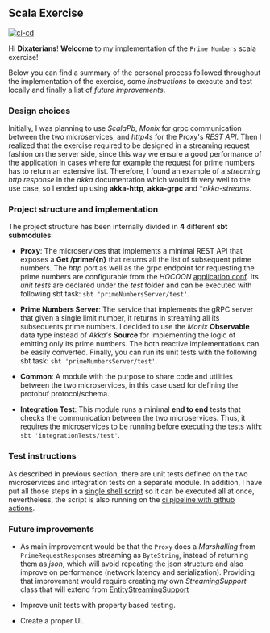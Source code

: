 ## Scala Exercise

[![ci-cd](https://github.com/paualarco/prime-numbers-exercise/workflows/build/badge.svg)](https://github.com/paualarco/prime-numbers-exercise/actions)

Hi **Dixaterians**! **Welcome** to my implementation of the `Prime Numbers` scala exercise!

Below you can find a summary of the personal process followed throughout the implementation of the exercise,
some _instructions_ to execute and test locally and finally a list of _future improvements_.

### Design choices

Initially, I was planning to use _ScalaPb_, _Monix_ for grpc communication between the two microservices, and _http4s_ for the Proxy's _REST API_.
Then I realized that the exercise required to be designed in a streaming request fashion on the server side, 
since this way we ensure a good performance of the application in cases where for example the request for prime numbers has to return an extensive list.
Therefore, I found an example of a _streaming http response_ in the _akka_ documentation which would 
fit very well to the use case, so I ended up using **akka-http**, **akka-grpc** and **akka-streams*.

### Project structure and implementation 

The project structure has been internally divided in **4** different **sbt submodules**:

- **Proxy**: The microservices that implements a minimal REST API that exposes a **Get /prime/{n}** that returns all the list of subsequent prime numbers.
  The _http_ port as well as the grpc endpoint for requesting the prime numbers are configurable from the _HOCOON_ [application.conf](/proxy/src/main/resources/application.conf).
  Its _unit tests_ are declared under the _test_ folder and can be executed with following sbt task: `sbt 'primeNumbersServer/test'`.
  
- **Prime Numbers Server**: The service that implements the gRPC server that given a single limit number, it returns in streaming all its subsequents 
  prime numbers. I decided to use the _Monix_ **Observable** data type instead of _Akka's_ **Source** for implementing the logic of emitting only its prime numbers. 
  The both reactive implementations can be easily converted.
  Finally, you can run its unit tests with the following sbt task: `sbt 'primeNumbersServer/test'`.
  
- **Common**: A module with the purpose to share code and utilities between the two microservices, in this case used for defining the protobuf protocol/schema.

- **Integration Test**: This module runs a minimal **end to end** tests that checks the communication between the two microservices. 
  Thus, it requires the microservices to be running before executing the tests with: `sbt 'integrationTests/test'`. 

### Test instructions
As described in previous section, there are unit tests defined on the two microservices and integration tests on a separate module. 
In addition, I have put all those steps in a [single shell script](ci-cd-pipeline.sh) so it can be executed all at once, nevertheless, 
the script is also running on the [ci pipeline with github actions](https://github.com/paualarco/prime-numbers-exercise/actions).

### Future improvements 
- As main improvement would be that the `Proxy` does a _Marshalling_ from `PrimeRequestResponses` streaming as `ByteString`, instead of 
returning them as _json_, which will avoid repeating the json structure and also improve on performance (network latency and serialization). 
 Providing that improvement would require creating my own *StreamingSupport* class that will extend from 
  [EntityStreamingSupport](https://doc.akka.io/api/akka-http/10.2.3/akka/http/scaladsl/common/EntityStreamingSupport.html)
  
- Improve unit tests with property based testing.

- Create a proper UI.